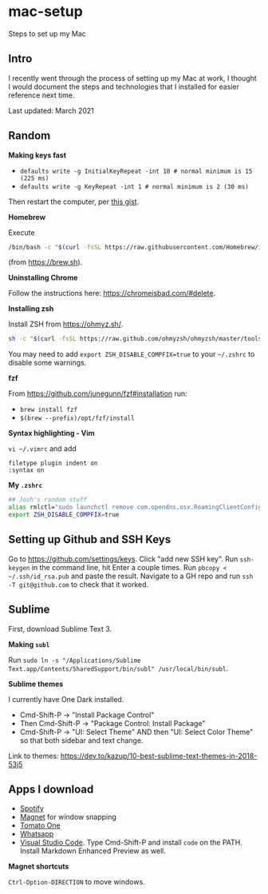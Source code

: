 # mac-setup
Steps to set up my Mac


## Intro
I recently went through the process of setting up my Mac at work, I thought I would document the steps and technologies that I installed for easier reference next time. 

Last updated: March 2021


## Random

**Making keys fast**

* `defaults write -g InitialKeyRepeat -int 10 # normal minimum is 15 (225 ms)`
* `defaults write -g KeyRepeat -int 1 # normal minimum is 2 (30 ms)`

Then restart the computer, per [this gist](https://gist.github.com/hofmannsven/ff21749b0e6afc50da458bebbd9989c5). 

**Homebrew**

Execute  

```bash
/bin/bash -c "$(curl -fsSL https://raw.githubusercontent.com/Homebrew/install/HEAD/install.sh)"
``` 

(from https://brew.sh). 


**Uninstalling Chrome**

Follow the instructions here: https://chromeisbad.com/#delete. 


**Installing zsh**

Install ZSH from https://ohmyz.sh/. 

```bash
sh -c "$(curl -fsSL https://raw.github.com/ohmyzsh/ohmyzsh/master/tools/install.sh)"
```

You may need to add `export ZSH_DISABLE_COMPFIX=true` to your `~/.zshrc` to disable some warnings. 


**fzf**

From https://github.com/junegunn/fzf#installation run:

* `brew install fzf`
* `$(brew --prefix)/opt/fzf/install`


**Syntax highlighting - Vim**

`vi ~/.vimrc` and add 

```vim
filetype plugin indent on
:syntax on
```

**My `.zshrc`**

```bash
## Josh's random stuff
alias rmlctl="sudo launchctl remove com.opendns.osx.RoamingClientConfigUpdater"
export ZSH_DISABLE_COMPFIX=true
```

## Setting up Github and SSH Keys

Go to https://github.com/settings/keys. Click "add new SSH key". Run `ssh-keygen` in the command line, hit Enter a couple times. Run `pbcopy < ~/.ssh/id_rsa.pub` and paste the result. Navigate to a GH repo and run `ssh -T git@github.com` to check that it worked. 




## Sublime

First, download Sublime Text 3. 

**Making `subl`**

Run `sudo ln -s "/Applications/Sublime Text.app/Contents/SharedSupport/bin/subl" /usr/local/bin/subl`. 


**Sublime themes**

I currently have One Dark installed. 

* Cmd-Shift-P -> "Install Package Control"
* Then Cmd-Shift-P -> "Package Control: Install Package"
* Cmd-Shift-P -> "UI: Select Theme" AND then "UI: Select Color Theme" so that both sidebar and text change. 

Link to themes: https://dev.to/kazup/10-best-sublime-text-themes-in-2018-53j5


## Apps I download

* [Spotify](https://www.spotify.com/us/download/other/)
* [Magnet](https://apps.apple.com/us/app/magnet/id441258766?mt=12) for window snapping
* [Tomato One](http://rinik.net/pomodoro/)
* [Whatsapp](https://www.whatsapp.com/download/)
* [Visual Studio Code](https://code.visualstudio.com/download). Type Cmd-Shift-P and install `code` on the PATH. Install Markdown Enhanced Preview as well. 

**Magnet shortcuts**

`Ctrl-Option-DIRECTION` to move windows. 





